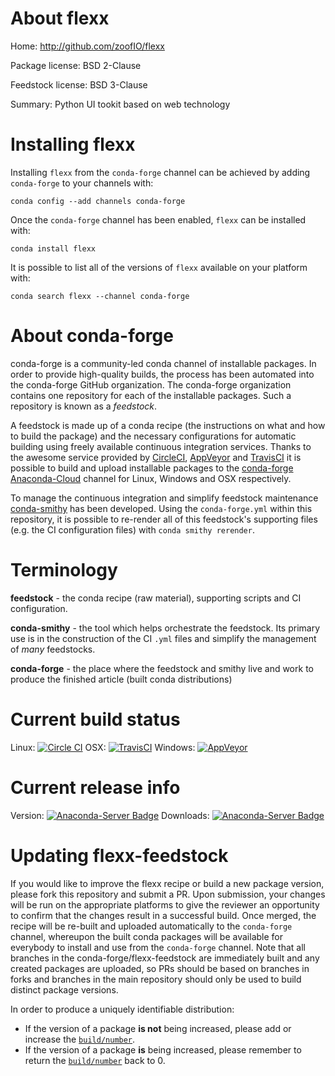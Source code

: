 About flexx
===========

Home: http://github.com/zoofIO/flexx

Package license: BSD 2-Clause

Feedstock license: BSD 3-Clause

Summary: Python UI tookit based on web technology



Installing flexx
================

Installing `flexx` from the `conda-forge` channel can be achieved by adding `conda-forge` to your channels with:

```
conda config --add channels conda-forge
```

Once the `conda-forge` channel has been enabled, `flexx` can be installed with:

```
conda install flexx
```

It is possible to list all of the versions of `flexx` available on your platform with:

```
conda search flexx --channel conda-forge
```



About conda-forge
=================

conda-forge is a community-led conda channel of installable packages.
In order to provide high-quality builds, the process has been automated into the
conda-forge GitHub organization. The conda-forge organization contains one repository
for each of the installable packages. Such a repository is known as a *feedstock*.

A feedstock is made up of a conda recipe (the instructions on what and how to build
the package) and the necessary configurations for automatic building using freely
available continuous integration services. Thanks to the awesome service provided by
[CircleCI](https://circleci.com/), [AppVeyor](http://www.appveyor.com/)
and [TravisCI](https://travis-ci.org/) it is possible to build and upload installable
packages to the [conda-forge](https://anaconda.org/conda-forge)
[Anaconda-Cloud](http://docs.anaconda.org/) channel for Linux, Windows and OSX respectively.

To manage the continuous integration and simplify feedstock maintenance
[conda-smithy](http://github.com/conda-forge/conda-smithy) has been developed.
Using the ``conda-forge.yml`` within this repository, it is possible to re-render all of
this feedstock's supporting files (e.g. the CI configuration files) with ``conda smithy rerender``.


Terminology
===========

**feedstock** - the conda recipe (raw material), supporting scripts and CI configuration.

**conda-smithy** - the tool which helps orchestrate the feedstock.
                   Its primary use is in the construction of the CI ``.yml`` files
                   and simplify the management of *many* feedstocks.

**conda-forge** - the place where the feedstock and smithy live and work to
                  produce the finished article (built conda distributions)

Current build status
====================

Linux: [![Circle CI](https://circleci.com/gh/conda-forge/flexx-feedstock.svg?style=shield)](https://circleci.com/gh/conda-forge/flexx-feedstock)
OSX: [![TravisCI](https://travis-ci.org/conda-forge/flexx-feedstock.svg?branch=master)](https://travis-ci.org/conda-forge/flexx-feedstock)
Windows: [![AppVeyor](https://ci.appveyor.com/api/projects/status/github/conda-forge/flexx-feedstock?svg=True)](https://ci.appveyor.com/project/conda-forge/flexx-feedstock/branch/master)

Current release info
====================
Version: [![Anaconda-Server Badge](https://anaconda.org/conda-forge/flexx/badges/version.svg)](https://anaconda.org/conda-forge/flexx)
Downloads: [![Anaconda-Server Badge](https://anaconda.org/conda-forge/flexx/badges/downloads.svg)](https://anaconda.org/conda-forge/flexx)


Updating flexx-feedstock
========================

If you would like to improve the flexx recipe or build a new
package version, please fork this repository and submit a PR. Upon submission,
your changes will be run on the appropriate platforms to give the reviewer an
opportunity to confirm that the changes result in a successful build. Once
merged, the recipe will be re-built and uploaded automatically to the
`conda-forge` channel, whereupon the built conda packages will be available for
everybody to install and use from the `conda-forge` channel.
Note that all branches in the conda-forge/flexx-feedstock are
immediately built and any created packages are uploaded, so PRs should be based
on branches in forks and branches in the main repository should only be used to
build distinct package versions.

In order to produce a uniquely identifiable distribution:
 * If the version of a package **is not** being increased, please add or increase
   the [``build/number``](http://conda.pydata.org/docs/building/meta-yaml.html#build-number-and-string).
 * If the version of a package **is** being increased, please remember to return
   the [``build/number``](http://conda.pydata.org/docs/building/meta-yaml.html#build-number-and-string)
   back to 0.
